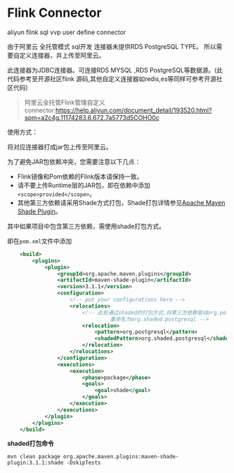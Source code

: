 # Flink Connector

aliyun flink sql vvp user define connector

由于阿里云 全托管模式 sql开发 连接器未提供RDS PostgreSQL TYPE。 所以需要自定义连接器，并上传至阿里云。

此连接器为JDBC连接器。可连接RDS MYSQL ,RDS PostgreSQL等数据源。(此代码参考至开源社区flink 源码,其他自定义连接器如redis,es等同样可参考开源社区代码)

> 阿里云全托管Flink管理自定义connector:https://help.aliyun.com/document_detail/193520.html?spm=a2c4g.11174283.6.672.7a5773d5COHO0c

使用方式：

将对应连接器打成jar包上传至阿里云。

为了避免JAR包依赖冲突，您需要注意以下几点：

- Flink镜像和Pom依赖的Flink版本请保持一致。
- 请不要上传Runtime层的JAR包，即在依赖中添加`<scope>provided</scope>`。
- 其他第三方依赖请采用Shade方式打包，Shade打包详情参见[Apache Maven Shade Plugin](https://maven.apache.org/plugins/maven-shade-plugin/index.html)。

其中如果项目中包含第三方依赖，需使用shade打包方式。

即在`pom.xml`文件中添加

```xml
	<build>
        <plugins>
            <plugin>
                <groupId>org.apache.maven.plugins</groupId>
                <artifactId>maven-shade-plugin</artifactId>
                <version>3.1.1</version>
                <configuration>
                    <!-- put your configurations here -->
                    <relocations>
                        <!-- 此处通过shaded的打包方式,将第三方依赖驱动org.postgresql
                                 重命名为org.shaded.postgresql -->
                        <relocation>
                            <pattern>org.postgresql</pattern>
                            <shadedPattern>org.shaded.postgresql</shadedPattern>
                        </relocation>
                    </relocations>
                </configuration>
                <executions>
                    <execution>
                        <phase>package</phase>
                        <goals>
                            <goal>shade</goal>
                        </goals>
                    </execution>
                </executions>
            </plugin>
        </plugins>
    </build>
```

**shaded打包命令**

```shell
mvn clean package org.apache.maven.plugins:maven-shade-plugin:3.1.1:shade -DskipTests
```

